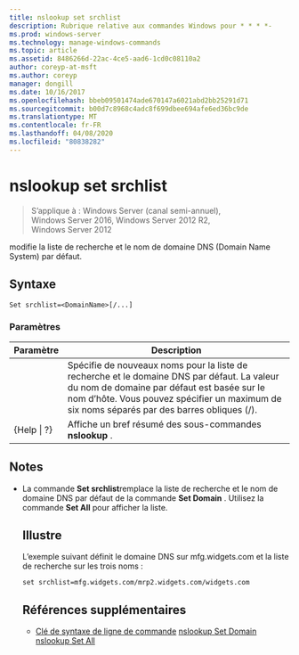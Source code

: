 ```yaml
---
title: nslookup set srchlist
description: Rubrique relative aux commandes Windows pour * * * *-
ms.prod: windows-server
ms.technology: manage-windows-commands
ms.topic: article
ms.assetid: 8486266d-22ac-4ce5-aad6-1cd0c08110a2
author: coreyp-at-msft
ms.author: coreyp
manager: dongill
ms.date: 10/16/2017
ms.openlocfilehash: bbeb09501474ade670147a6021abd2bb25291d71
ms.sourcegitcommit: b00d7c8968c4adc8f699dbee694afe6ed36bc9de
ms.translationtype: MT
ms.contentlocale: fr-FR
ms.lasthandoff: 04/08/2020
ms.locfileid: "80838282"
---
```

# <a name="nslookup-set-srchlist"></a>nslookup set srchlist

>S’applique à : Windows Server (canal semi-annuel), Windows Server 2016, Windows Server 2012 R2, Windows Server 2012

modifie la liste de recherche et le nom de domaine DNS (Domain Name System) par défaut.

## <a name="syntax"></a>Syntaxe
```
Set srchlist=<DomainName>[/...]
```
### <a name="parameters"></a>Paramètres

|    Paramètre    |                                                                                        Description                                                                                        |
|-----------------|-------------------------------------------------------------------------------------------------------------------------------------------------------------------------------------------|
|  <DomainName>   | Spécifie de nouveaux noms pour la liste de recherche et le domaine DNS par défaut. La valeur du nom de domaine par défaut est basée sur le nom d’hôte. Vous pouvez spécifier un maximum de six noms séparés par des barres obliques (/). |
| {Help &#124; ?} |                                                                   Affiche un bref résumé des sous-commandes **nslookup** .                                                                   |

## <a name="remarks"></a>Notes
- La commande **Set srchlist**remplace la liste de recherche et le nom de domaine DNS par défaut de la commande **Set Domain** . Utilisez la commande **Set All** pour afficher la liste.
  ## <a name="examples"></a><a name=BKMK_examples></a>Illustre
  L’exemple suivant définit le domaine DNS sur mfg.widgets.com et la liste de recherche sur les trois noms :
  ```
  set srchlist=mfg.widgets.com/mrp2.widgets.com/widgets.com
  ```
  ## <a name="additional-references"></a>Références supplémentaires
  - [Clé de syntaxe de ligne de commande](command-line-syntax-key.md)
  [nslookup Set Domain](nslookup-set-domain.md)
  [nslookup Set All](nslookup-set-all.md)
